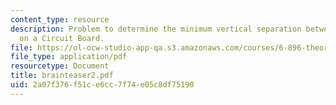 ```yaml
---
content_type: resource
description: Problem to determine the minimum vertical separation between 2 modules
  on a Circuit Board.
file: https://ol-ocw-studio-app-qa.s3.amazonaws.com/courses/6-896-theory-of-parallel-hardware-sma-5511-spring-2004/2a07f376f51ce6cc7f74e05c8df75190_brainteaser2.pdf
file_type: application/pdf
resourcetype: Document
title: brainteaser2.pdf
uid: 2a07f376-f51c-e6cc-7f74-e05c8df75190
---
```

